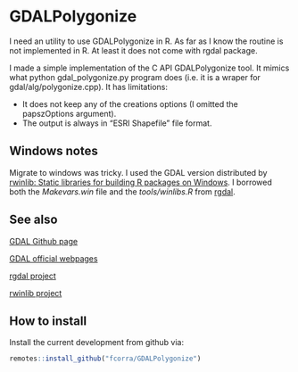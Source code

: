 
<!-- README.md is generated from README.Rmd. Please edit that file -->

# GDALPolygonize

I need an utility to use GDALPolygonize in R. As far as I know the
routine is not implemented in R. At least it does not come with rgdal
package.

I made a simple implementation of the C API GDALPolygonize tool. It
mimics what python gdal\_polygonize.py program does (i.e. it is a wraper
for gdal/alg/polygonize.cpp). It has limitations:

  - It does not keep any of the creations options (I omitted the
    papszOptions argument).
  - The output is always in “ESRI Shapefile” file format.

## Windows notes

Migrate to windows was tricky. I used the GDAL version distributed by
[rwinlib: Static libraries for building R packages on
Windows](https://github.com/rwinlib). I borrowed both the *Makevars.win*
file and the *tools/winlibs.R* from
[rgdal](https://github.com/cran/rgdal).

## See also

[GDAL Github page](https://github.com/OSGeo/gdal)

[GDAL official webpages](https://gdal.org/)

[rgdal project](https://r-forge.r-project.org/projects/rgdal/)

[rwinlib project](https://github.com/rwinlib)

## How to install

Install the current development from github via:

``` r
remotes::install_github("fcorra/GDALPolygonize")
```
